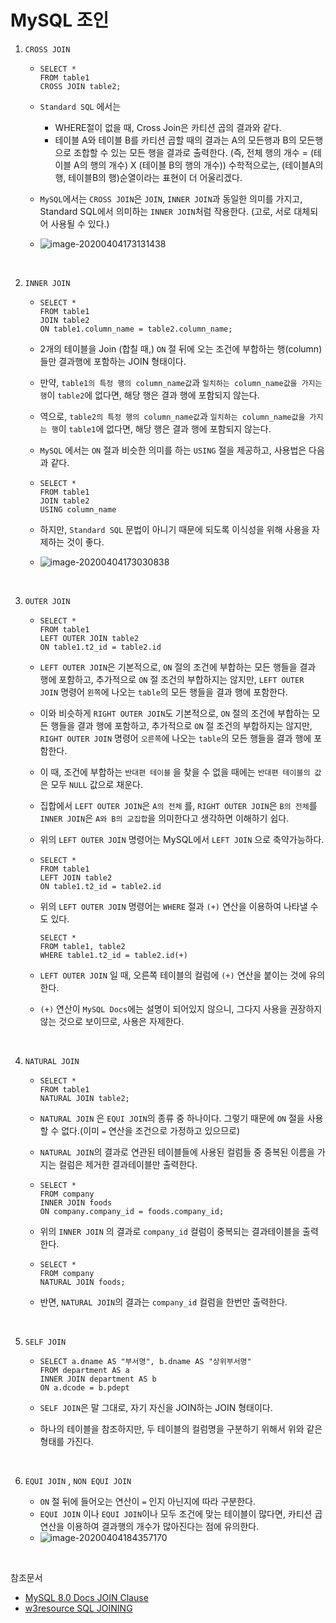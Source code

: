 # MySQL 조인

1. `CROSS JOIN`

   - ```mysql
     SELECT * 
     FROM table1 
     CROSS JOIN table2;
     ```

   - `Standard SQL` 에서는

     - WHERE절이 없을 때, Cross Join은 카티션 곱의 결과와 같다.
     - 테이블 A와 테이블 B를 카티션 곱할 때의 결과는 A의 모든행과 B의 모든행으로 조합할 수 있는 모든 행을 결과로 출력한다. (즉, 전체 행의 개수 = (테이블 A의 행의 개수) X (테이블 B의 행의 개수)) 수학적으로는, (테이블A의 행, 테이블B의 행)순열이라는 표현이 더 어울리겠다.

   - `MySQL`에서는 `CROSS JOIN`은 `JOIN`, `INNER JOIN`과 동일한 의미를 가지고, Standard SQL에서 의미하는 `INNER JOIN`처럼 작용한다. (고로, 서로 대체되어 사용될 수 있다.)

   - ![image-20200404173131438](./images/image-20200404173131438.png)

     <br>

2. `INNER JOIN`

   - ```mysql
     SELECT * 
     FROM table1
     JOIN table2 
     ON table1.column_name = table2.column_name; 
     ```

   - 2개의 테이블을 Join (합칠 때,) `ON` 절 뒤에 오는 조건에 부합하는 행(column)들만 결과행에 포함하는 JOIN 형태이다.

   - 만약, `table1의 특정 행의 column_name값`과 `일치하는 column_name값을 가지는 행`이 `table2`에 없다면, 해당 행은 결과 행에 포함되지 않는다.

   - 역으로, `table2의 특정 행의 column_name값`과 `일치하는 column_name값을 가지는 행`이 `table1`에 없다면, 해당 행은 결과 행에 포함되지 않는다.

   - `MySQL` 에서는 `ON` 절과 비슷한 의미를 하는 `USING` 절을 제공하고, 사용법은 다음과 같다.

   - ```mysql
     SELECT * 
     FROM table1
     JOIN table2 
     USING column_name
     ```

   - 하지만, `Standard SQL` 문법이 아니기 때문에 되도록 이식성을 위해 사용을 자제하는 것이 좋다.

   - ![image-20200404173030838](./images/image-20200404173030838.png)

     <br>

3. `OUTER JOIN`

   - ```mysql
     SELECT *
     FROM table1
     LEFT OUTER JOIN table2
     ON table1.t2_id = table2.id
     ```

   - `LEFT OUTER JOIN`은 기본적으로, `ON` 절의 조건에 부합하는 모든 행들을 결과 행에 포함하고, 추가적으로 `ON` 절 조건의 부합하지는 않지만, `LEFT OUTER JOIN` 명령어 `왼쪽`에 나오는 `table`의 모든 행들을 결과 행에 포함한다.

   - 이와 비슷하게 `RIGHT OUTER JOIN`도 기본적으로, `ON` 절의 조건에 부합하는 모든 행들을 결과 행에 포함하고, 추가적으로 `ON` 절 조건의 부합하지는 않지만, `RIGHT OUTER JOIN` 명령어 `오른쪽`에 나오는 `table`의 모든 행들을 결과 행에 포함한다.

   - 이 때, 조건에 부합하는 `반대편 테이블` 을 찾을 수 없을 때에는 `반대편 테이블의 값`은 모두 `NULL` 값으로 채운다.

   - 집합에서 `LEFT OUTER JOIN`은 `A의 전체` 를, `RIGHT OUTER JOIN`은 `B의 전체`를 `INNER JOIN`은 `A와 B의 교집합`을 의미한다고 생각하면 이해하기 쉽다.

   - 위의 `LEFT OUTER JOIN` 명령어는 MySQL에서 `LEFT JOIN` 으로 축약가능하다.

   - ```mysql
     SELECT *
     FROM table1
     LEFT JOIN table2
     ON table1.t2_id = table2.id
     ```

   - 위의 `LEFT OUTER JOIN` 명령어는 `WHERE` 절과  `(+)` 연산을 이용하여 나타낼 수도 있다.

     ```mysql
     SELECT *
     FROM table1, table2
     WHERE table1.t2_id = table2.id(+)
     ```

   - `LEFT OUTER JOIN` 일 때, 오른쪽 테이블의 컬럼에 `(+)` 연산을 붙이는 것에 유의한다.

   - `(+)` 연산이 `MySQL Docs`에는 설명이 되어있지 않으니, 그다지 사용을 권장하지 않는 것으로 보이므로, 사용은 자제한다.

     <br>

4. `NATURAL JOIN`

   - ```mysql
     SELECT *
     FROM table1
     NATURAL JOIN table2;
     ```

   - `NATURAL JOIN` 은 `EQUI JOIN`의 종류 중 하나이다. 그렇기 때문에 `ON` 절을 사용할 수 없다.(이미 `=` 연산을 조건으로 가정하고 있으므로)

   - `NATURAL JOIN`의 결과로 연관된 테이블들에 사용된 컬럼들 중 중복된 이름을 가지는 컬럼은 제거한 결과테이블만 출력한다.

   - ```mysql
     SELECT * 
     FROM company 
     INNER JOIN foods 
     ON company.company_id = foods.company_id;
     ```

   - 위의 `INNER JOIN` 의 결과로 `company_id` 컬럼이 중복되는 결과테이블을 출력한다.

   - ```mysql
     SELECT * 
     FROM company
     NATURAL JOIN foods;
     ```

   - 반면, `NATURAL JOIN`의 결과는 `company_id` 컬럼을 한번만 출력한다.

     <br>

5. `SELF JOIN`

   - ```mysql
     SELECT a.dname AS "부서명", b.dname AS "상위부서명"
     FROM department AS a
     INNER JOIN department AS b
     ON a.dcode = b.pdept
     ```

   - `SELF JOIN`은 말 그대로, 자기 자신을 JOIN하는 JOIN 형태이다.

   - 하나의 테이블을 참조하지만, 두 테이블의 컬럼명을 구분하기 위해서 위와 같은 형태를 가진다.

     <br>

6. `EQUI JOIN` , `NON EQUI JOIN`

   - `ON` 절 뒤에 들어오는 연산이 `=` 인지 아닌지에 따라 구분한다.
   - `EQUI JOIN` 이나 `EQUI JOIN`이나 모두 조건에 맞는 테이블이 많다면, 카티션 곱 연산을 이용하여 결과행의 개수가 많아진다는 점에 유의한다.
   - ![image-20200404184357170](./images/image-20200404184357170.png)

<br>

참조문서

- [MySQL 8.0 Docs JOIN Clause](https://dev.mysql.com/doc/refman/8.0/en/join.html)
- [w3resource SQL JOINING](https://www.w3resource.com/sql/joins/sql-joins.php)